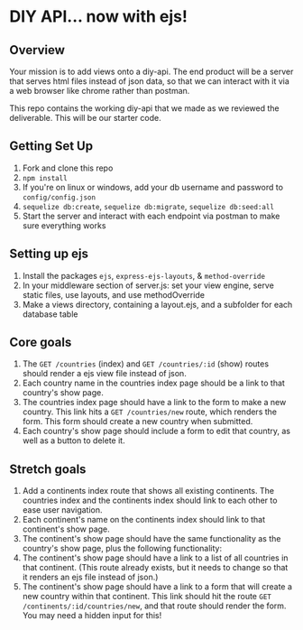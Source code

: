# DIY API... now with ejs!

## Overview
Your mission is to add views onto a diy-api. The end product will be a server that serves html files instead of json data, so that we can interact with it via a web browser like chrome rather than postman.

This repo contains the working diy-api that we made as we reviewed the deliverable. This will be our starter code.

## Getting Set Up
1. Fork and clone this repo
1. `npm install`
1. If you're on linux or windows, add your db username and password to `config/config.json`
1. `sequelize db:create`, `sequelize db:migrate`, `sequelize db:seed:all`
1. Start the server and interact with each endpoint via postman to make sure everything works

## Setting up ejs
1. Install the packages `ejs`, `express-ejs-layouts`, & `method-override`
1. In your middleware section of server.js: set your view engine, serve static files, use layouts, and use methodOverride
1. Make a views directory, containing a layout.ejs, and a subfolder for each database table

## Core goals
1. The `GET /countries` (index) and `GET /countries/:id` (show) routes should render a ejs view file instead of json.
1. Each country name in the countries index page should be a link to that country's show page.
1. The countries index page should have a link to the form to make a new country. This link hits a `GET /countries/new` route, which renders the form. This form should create a new country when submitted.
1. Each country's show page should include a form to edit that country, as well as a button to delete it.

## Stretch goals
1. Add a continents index route that shows all existing continents. The countries index and the continents index should link to each other to ease user navigation.
1. Each continent's name on the continents index should link to that continent's show page.
1. The continent's show page should have the same functionality as the country's show page, plus the following functionality:
  1. The continent's show page should have a link to a list of all countries in that continent. (This route already exists, but it needs to change so that it renders an ejs file instead of json.)
  1. The continent's show page should have a link to a form that will create a new country within that continent. This link should hit the route `GET /continents/:id/countries/new`, and that route should render the form. You may need a hidden input for this!
